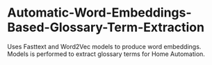 # Automatic-Word-Embeddings-Based-Glossary-Term-Extraction

Uses Fasttext and Word2Vec models to produce word embeddings.   
Models is performed to extract glossary terms for Home Automation.   
